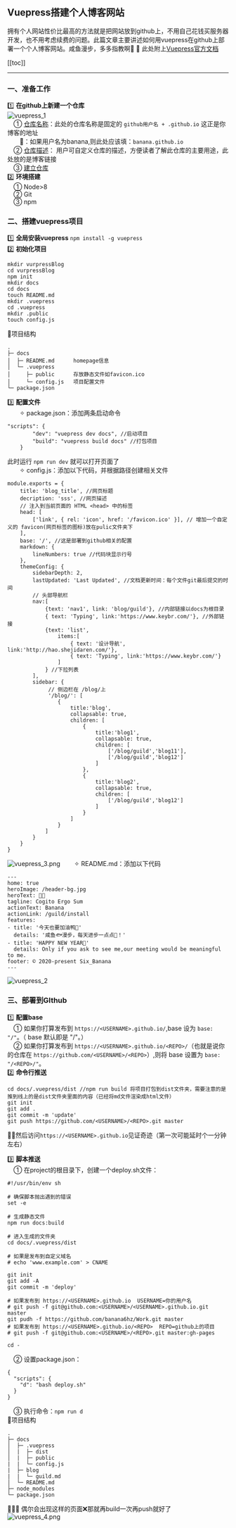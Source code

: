 
## Vuepress搭建个人博客网站   
拥有个人网站性价比最高的方法就是把网站放到github上，不用自己花钱买服务器开发，也不用考虑续费的问题。此篇文章主要讲述如何用vuepress在github上部署一个个人博客网站。咸鱼漫步，多多指教啊🤡 
📑 此处附上[Vuepress官方文档](https://vuepress.vuejs.org/zh/guide/)  

[[toc]]

---
### 一、准备工作
:one: **在github上新建一个仓库**  
![vuepress_1](../../../.vuepress/imgs/blog/tools/vuepress/vuepress_1.png)  
&emsp;① <u>仓库名称</u>：此处的仓库名称是固定的 `github用户名 + .github.io` 这正是你博客的地址   
&emsp;&emsp;:chestnut:：如果用户名为banana,则此处应该填：`banana.github.io`  
&emsp;② <u>仓库描述</u>： 用户可自定义仓库的描述，方便读者了解此仓库的主要用途，此处放的是博客链接  
&emsp;③ <u>建立仓库</u>  
:two: **环境搭建**   
&emsp;① Node>8  
&emsp;② Git  
&emsp;③ npm
### 二、搭建vuepress项目  
:one: **全局安装vuepress** `npm install -g vuepress`  
:two: **初始化项目** 
```    
mkdir vurpressBlog  
cd vurpressBlog
npm init  
mkdir docs
cd docs
touch README.md  
mkdir .vuepress
cd .vuepress
mkdir .public
touch config.js
```  
🎄项目结构
```
.
├─ docs
│  ├─ README.md      homepage信息
│  └─ .vuepress
│     ├─ public      存放静态文件如favicon.ico
│     └─ config.js   项目配置文件
└─ package.json
```  
:three: **配置文件**  
&emsp;&emsp;✧ package.json：添加两条启动命令  
```
"scripts": {
        "dev": "vuepress dev docs", //启动项目
        "build": "vuepress build docs" //打包项目
    }
```  
此时运行 `npm run dev` 就可以打开页面了   
&emsp;&emsp;✧ config.js：添加以下代码，并根据路径创建相关文件   
```
module.exports = {
    title: 'blog_title', //网页标题
    decription: 'sss', //网页描述
    // 注入到当前页面的 HTML <head> 中的标签
    head: [
        ['link', { rel: 'icon', href: '/favicon.ico' }], // 增加一个自定义的 favicon(网页标签的图标)放在pulic文件夹下
    ],
    base: '/', //这是部署到github相关的配置
    markdown: {
        lineNumbers: true //代码块显示行号
    },
    themeConfig: {
        sidebarDepth: 2, 
        lastUpdated: 'Last Updated', //文档更新时间：每个文件git最后提交的时间
        // 头部导航栏
        nav:[
            {text: 'nav1', link: 'blog/guild'}, //内部链接以docs为根目录
            { text: 'Typing', link:'https://www.keybr.com/'}, //外部链接
            {text: 'list',
                items:[
                    { text: '设计导航', link:'http://hao.shejidaren.com/'},
                    { text: 'Typing', link:'https://www.keybr.com/'}
                ]
            } //下拉列表
        ],
        sidebar: {
             // 侧边栏在 /blog/上
             '/blog/': [
                {
                    title:'blog',
                    collapsable: true,
                    children: [
                        {
                            title:'blog1',
                            collapsable: true,
                            children: [
                                ['/blog/guild','blog11'],
                                ['/blog/guild','blog12']
                            ]
                        },
                        {
                            title:'blog2',
                            collapsable: true,
                            children: [
                                ['/blog/guild','blog12']
                            ]
                        }
                    ]
                }
            ]
        }
    }
}  
```   
![vuepress_3.png](../../../.vuepress/imgs/blog/tools/vuepress/vuepress_3.png) 
&emsp;&emsp;✧ README.md：添加以下代码  
```
---
home: true
heroImage: /header-bg.jpg
heroText: 👩‍💻
tagline: Cogito Ergo Sum
actionText: Banana
actionLink: /guild/install
features:
- title: '今天也要加油鸭🦆'
  details: '咸鱼🐟漫步，每天进步一点点🤪！'
- title: 'HAPPY NEW YEAR🎇'
  details: Only if you ask to see me,our meeting would be meaningful to me.
footer: © 2020-present Six_Banana
---
```
![vuepress_2](../../../.vuepress/imgs/blog/tools/vuepress/vuepress_2.png)  
### 三、部署到GIthub  
:one: **配置base**  
&emsp;① 如果你打算发布到 `https://<USERNAME>.github.io/`,base 设为 `base: "/"`。（ base 默认即是 "/"。）  
&emsp;② 如果你打算发布到 `https://<USERNAME>.github.io/<REPO>/`（也就是说你的仓库在 `https://github.com/<USERNAME>/<REPO>`）,则将 base 设置为 `base: "/<REPO>/"`。  
:two: **命令行推送**  
```
cd docs/.vuepress/dist //npm run build 将项目打包到dist文件夹，需要注意的是推到线上的是dist文件夹里面的内容（已经将md文件渲染成html文件）
git init 
git add .
git commit -m 'update'
git push https://github.com/<USERNAME>/<REPO>.git master
``` 
💁‍♀️然后访问`https://<USERNAME>.github.io`见证奇迹（第一次可能延时个一分钟左右）  

:three: **脚本推送**  
&emsp;① 在project的根目录下，创建一个deploy.sh文件：
```
#!/usr/bin/env sh

# 确保脚本抛出遇到的错误
set -e

# 生成静态文件
npm run docs:build

# 进入生成的文件夹
cd docs/.vuepress/dist

# 如果是发布到自定义域名
# echo 'www.example.com' > CNAME

git init
git add -A
git commit -m 'deploy'

# 如果发布到 https://<USERNAME>.github.io  USERNAME=你的用户名 
# git push -f git@github.com:<USERNAME>/<USERNAME>.github.io.git master
git pudh -f https://github.com/banana6hz/Work.git master
# 如果发布到 https://<USERNAME>.github.io/<REPO>  REPO=github上的项目
# git push -f git@github.com:<USERNAME>/<REPO>.git master:gh-pages

cd -
```  
&emsp;② 设置package.json： 
```
{
  "scripts": {
    "d": "bash deploy.sh"
  }
}
```
&emsp;③ 执行命令：`npm run d`  
🎄项目结构
```
.
├─ docs
│  ├─ .vuepress
│  |  ├─ dist
│  |  ├─ public
|  |  └─ config.js
|  ├─ blog
|  |  └─ guild.md
│  └─ README.md
├─ node_modules
└─ package.json
```  
💢💢💢 偶尔会出现这样的页面❌那就再build一次再push就好了     
![vuepress_4.png](../../../.vuepress/imgs/blog/tools/vuepress/vuepress_4.png)

